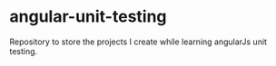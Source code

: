 # angular-unit-testing
Repository to store the projects I create while learning angularJs unit testing.
